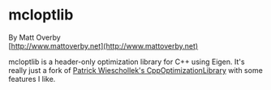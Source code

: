 # mcloptlib

By Matt Overby  
[http://www.mattoverby.net](http://www.mattoverby.net)

mcloptlib is a header-only optimization library for C++ using Eigen.
It's really just a fork of [Patrick Wieschollek's CppOptimizationLibrary](https://github.com/PatWie/CppNumericalSolvers) with some features I like.
